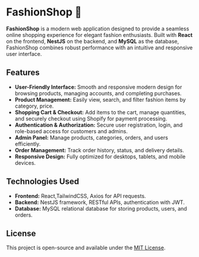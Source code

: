 # FashionShop 👔

**FashionShop** is a modern web application designed to provide a seamless online shopping experience for elegant fashion enthusiasts. Built with **React** on the frontend, **NestJS** on the backend, and **MySQL** as the database, FashionShop combines robust performance with an intuitive and responsive user interface.

## Features

- **User-Friendly Interface:** Smooth and responsive modern design for browsing products, managing accounts, and completing purchases.
- **Product Management:** Easily view, search, and filter fashion items by category, price.
- **Shopping Cart & Checkout:** Add items to the cart, manage quantities, and securely checkout using Shopify for payment processing.
- **Authentication & Authorization:** Secure user registration, login, and role-based access for customers and admins.
- **Admin Panel:** Manage products, categories, orders, and users efficiently.
- **Order Management:** Track order history, status, and delivery details.
- **Responsive Design:** Fully optimized for desktops, tablets, and mobile devices.

## Technologies Used

- **Frontend:** React,TailwindCSS, Axios for API requests.
- **Backend:** NestJS framework, RESTful APIs, authentication with JWT.
- **Database:** MySQL relational database for storing products, users, and orders.

## License

This project is open-source and available under the [MIT License](LICENSE).
